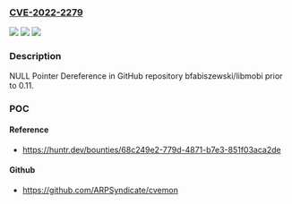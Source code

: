 ### [CVE-2022-2279](https://cve.mitre.org/cgi-bin/cvename.cgi?name=CVE-2022-2279)
![](https://img.shields.io/static/v1?label=Product&message=bfabiszewski%2Flibmobi&color=blue)
![](https://img.shields.io/static/v1?label=Version&message=n%2Fa&color=blue)
![](https://img.shields.io/static/v1?label=Vulnerability&message=CWE-476%20NULL%20Pointer%20Dereference&color=brighgreen)

### Description

NULL Pointer Dereference in GitHub repository bfabiszewski/libmobi prior to 0.11.

### POC

#### Reference
- https://huntr.dev/bounties/68c249e2-779d-4871-b7e3-851f03aca2de

#### Github
- https://github.com/ARPSyndicate/cvemon

